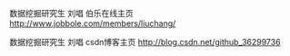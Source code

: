 数据挖掘研究生 刘唱 伯乐在线主页
http://www.jobbole.com/members/liuchang/

数据挖掘研究生 刘唱 csdn博客主页
http://blog.csdn.net/github_36299736
